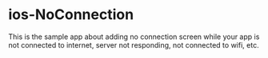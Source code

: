 # ios-NoConnection
This is the sample app about adding no connection screen while your app is not connected to internet, server not responding, not connected to wifi, etc. 
